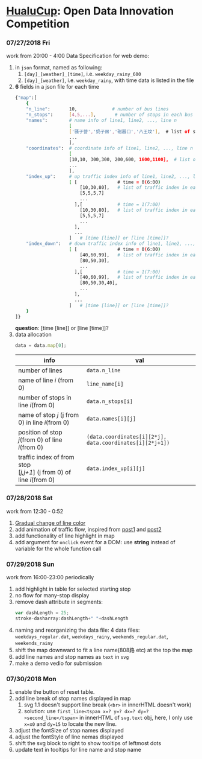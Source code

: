 # [HualuCup](http://www.dcjingsai.com/common/cmpt/%E5%9F%8E%E5%B8%82%E6%B2%BB%E7%90%86%E5%A4%A7%E6%95%B0%E6%8D%AE%E5%BA%94%E7%94%A8%E5%88%9B%E6%84%8F%E6%96%B9%E6%A1%88%E8%B5%9B_%E7%AB%9E%E8%B5%9B%E4%BF%A1%E6%81%AF.html): Open Data Innovation Competition

### 07/27/2018 Fri
work from 20:00 - 4:00
Data Specification for web demo:  
1. in `json` format, named as following:  
    1. `[day]_[weather]_[time]`, i.e. `weekday_rainy_600`    
    1. `[day]_[weather]`, i.e. `weekday_rainy`, with time data is listed in the file  
1. **6** fields in a json file for each time  
    ```bash
    {"map":[
        {
        "n_line":       10,             # number of bus lines
        "n_stops":      [4,5,...],       # number of stops in each bus line
        "names":        # name info of line1, line2, ..., line n
                        [
                        ['骚子营','奶子房','磁器口','八王坟'],  # list of stop names, 0..3
                        ...
                        ],  
        "coordinates":  # coordinate info of line1, line2, ..., line n
                        [
                        [10,10, 300,300, 200,600, 1600,1100],  # list of stop coordinates, 0..3
                        ...
                        ],
        "index_up":     # up traffic index info of line1, line2, ..., line n-1
                        [ [               # time = 0(6:00)
                            [10,30,80],   # list of traffic index in each segment, 0..2
                            [5,5,5,7]
                            ...
                          ],[             # time = 1(7:00)
                            [10,30,80],   # list of traffic index in each segment, 0..2
                            [5,5,5,7]
                            ...
                          ],
                          ...
                        ]   # [time [line]] or [line [time]]?
        "index_down":   # down traffic index info of line1, line2, ..., line n-1
                        [ [               # time = 0(6:00)
                            [40,60,99],   # list of traffic index in each segment, 0..2
                            [80,50,30],
                            ...
                          ],[             # time = 1(7:00)
                            [40,60,99],   # list of traffic index in each segment, 0..2
                            [80,50,30,40],
                            ...
                          ],
                          ...                           
                        ]   # [time [line]] or [line [time]]?
        }
    ]}
    ```
    **question**: [time [line]] or [line [time]]?  
1. data allocation
    ```javascript
    data = data.map[0];
    ```
    info | val
    ---|---
    number of lines| `data.n_line`
    name of line *i* (from 0) | `line_name[i]`
    number of stops in line *i*(from 0)| `data.n_stops[i]`
    name of stop *j* (j from 0) in line *i*(from 0)| `data.names[i][j]`
    position of stop *j*(from 0) of line *i*(from 0)| `(data.coordinates[i][2*j], data.coordinates[i][2*j+1])`
    traffic index of from stop <br>\[*j,j+1*\] (j from 0) of line *i*(from 0)| `data.index_up[i][j]`

### 07/28/2018 Sat
work from 12:30 - 0:52
1. [Gradual change of line color](https://blog.csdn.net/phker/article/details/44401493)
1. add animation of traffic flow, inspired from [post1](http://www.webhek.com/post/animated-line-drawing-in-svg.html) and [post2](http://www.ruanyifeng.com/blog/2014/02/css_transition_and_animation.html)
1. add functionality of line highlight in map
1. add argument for `onclick` event for a DOM: use **string** instead of variable for the whole function call


### 07/29/2018 Sun
work from 16:00-23:00 periodically
1. add highlight in table for selected starting stop
1. no flow for many-stop display
1. remove dash attribute in segments:
    ```javascript
    var dashLength = 25;
    stroke-dasharray:dashLength+" "+dashLength
    ```
1. naming and reorganizing the data file:
    4 data files: `weekdays_regular.dat`, `weekdays_rainy`, `weekends_regular.dat`, `weekends_rainy`
1. shift the map downward to fit a line name(808路 etc) at the top the map
1. add line names and stop names as `text` in `svg`
1. make a demo vedio for submission

### 07/30/2018 Mon
1. enable the button of reset table. 
1. add line break of stop names displayed in map  
    1. svg 1.1 doesn't support line break (`<br>` in innerHTML doesn't work)  
    1. solution: use `first_line<tspan x=? y=? dx=? dy=?>second_line</tspan>` in innerHTML of `svg.text` obj, here, I only use `x=x0` and `dy=15` to locate the new line.  
1. adjust the fontSize of stop names displayed  
1. adjust the fontStyle of line nemas displayed
1. shift the svg block to right to show tooltips of leftmost dots
1. update text in tooltips for line name and stop name